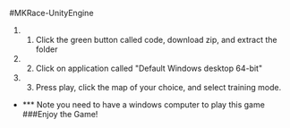 #MKRace-UnityEngine

1. 1. Click the green button called code, download zip, and extract the folder
2. 2. Click on application called "Default Windows desktop 64-bit"
3. 3. Press play, click the map of your choice, and select training mode.
- *** Note you need to have a windows computer to play this game
###Enjoy the Game!
